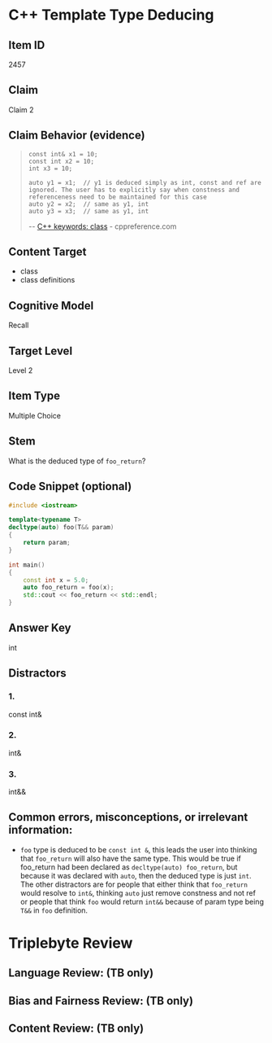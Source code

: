 # C++ Template Type Deducing

## Item ID
2457

## Claim
Claim 2

## Claim Behavior (evidence)
>     const int& x1 = 10;
>     const int x2 = 10;
>     int x3 = 10;
> 
>     auto y1 = x1;  // y1 is deduced simply as int, const and ref are ignored. The user has to explicitly say when constness and referenceness need to be maintained for this case
>     auto y2 = x2;  // same as y1, int
>     auto y3 = x3;  // same as y1, int
> -- [C++ keywords: class](https://en.cppreference.com/w/cpp/keyword/class) - cppreference.com

## Content Target
- class
- class definitions

## Cognitive Model
Recall

## Target Level
Level 2

## Item Type
Multiple Choice

## Stem
What is the deduced type of `foo_return`?

## Code Snippet (optional)
```cpp
#include <iostream>

template<typename T>
decltype(auto) foo(T&& param)
{
    return param;
}

int main()
{
    const int x = 5.0;
    auto foo_return = foo(x);
    std::cout << foo_return << std::endl;
}
```

## Answer Key
int

## Distractors
### 1.
const int&

### 2.
int&

### 3.
int&&

## Common errors, misconceptions, or irrelevant information:
- `foo` type is deduced to be `const int &`, this leads the user into thinking that `foo_return` will also have the same type. This would be true if foo_return had been declared as `decltype(auto) foo_return`, but because it was declared with `auto`, then the deduced type is just `int`. The other distractors are for people that either think that `foo_return` would resolve to `int&`, thinking `auto` just remove constness and not ref or people that think `foo` would return `int&&` because of param type being `T&&` in `foo` definition.

# Triplebyte Review

## Language Review: (TB only)

## Bias and Fairness Review: (TB only)

## Content Review: (TB only)
